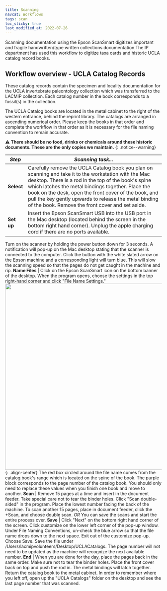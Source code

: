 ```yaml
---
title: Scanning
navcat: Workflows
tags: scan
toc_sticky: true
last_modified_at: 2022-07-26
---
```


Scanning documentation using the Epson ScanSmart digitizes important and fragile handwritten/type written collections documentation.The IP department has used this workflow to digitize taxa cards and historic UCLA catalog record books. 

## Workflow overview - UCLA Catalog Records 
These catalog records contain the specimen and locality documentation for the UCLA invertebrate paleontology collection which was transferred to the LACMIP collection. Each catalog number in the book corresponds to a fossil(s) in the collection.

The UCLA Catalog books are located in the metal cabinet to the right of the western entrance, behind the reprint library. The catalogs are arranged in ascending numerical order. Please keep the books in that order and complete the workflow in that order as it is necessary for the file naming convention to remain accurate.

:warning: **There should be no food, drinks or chemicals around these historic documents. These are the only copies we maintain.**
{: .notice--warning}


 *Step* | *Scanning task...*
    --- | ---
    **Select** |  Carefully remove the UCLA Catalog book you plan on scanning and take it to the workstation with the Mac desktop. There is a rod in the top of the book's spine which latches the metal bindings together. Place the book on the desk, open the front cover of the book, and pull the key gently upwards to release the metal binding of the book. Remove the front cover and set aside. 
    **Set up** |  Insert the Epson ScanSmart USB into the USB port in the Mac desktop (located behind the screen in the bottom right hand corner). Unplug the apple charging cord if there are no ports available. 
   Turn on the scanner by holding the power button down for 3 seconds. A notification will pop-up on the Mac desktop stating that the scanner is connected to the computer. Click the button with the white slated arrow on the Epson machine and a corresponding light will turn blue. This will slow the scanning speed so that the pages do not get caught in the machine and rip. 
    **Name Files** |  Click on the Epson ScanSmart icon on the bottom banner of the desktop. When the program opens, choose the settings in the top right-hand corner and click "File Name Settings."<img src="{{ site.baseurl }}/assets/images/scanning_filenameconvention.png" alt="" width="600"/>{: .align-center} 
   The red box circled around the file name comes from the catalog book's range which is located on the spine of the book.
   The purple block corresponds to the page number of the catalog book.
   You should only need to replace these values when you finish one book and move to another.
    **Scan** |  Remove 15 pages at a time and insert in the document feeder. Take special care not to tear the binder holes. Click "Scan double-sided" in the program. Place the lowest number facing the back of the machine. 
 To scan another 15 pages, place in document feeder, click the +Scan, and choose double scan. 
 *OR*
 You can save the scans and start the entire process over.
    **Save** | Click "Next" on the bottom right hand corner of the screen. 
 Click customize on the lower left corner of the pop-up window. Under File Naming Conventions, un-check the blue arrow so that the file name drops down to the next space. Exit out of the customize pop-up.
 Choose Save. Save the file under /Users/lacmipvolunteers/Desktop/UCLACatalogs. The page number will not need to be updated as the machine will recognize the next available number.
    **End** | When you are done for the day, place the pages back in the same order. Make sure not to tear the binder holes. Place the front cover back on top and push the rod in. The metal bindings will latch together. Return the catalog book to the metal cabinet. In order to remember where you left off, open up the "UCLA Catalogs" folder on the desktop and see the last page number that was scanned.
